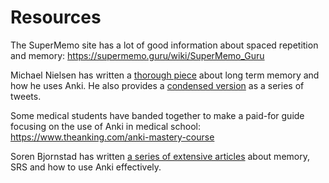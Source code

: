 # Resources

The SuperMemo site has a lot of good information about spaced repetition
and memory: <https://supermemo.guru/wiki/SuperMemo_Guru>

Michael Nielsen has written a [thorough piece](http://augmentingcognition.com/ltm.html)
about long term memory and how he uses Anki. He also provides a
[condensed version](https://twitter.com/michael_nielsen/status/957763229454774272)
as a series of tweets.

Some medical students have banded together to make a paid-for guide focusing on
the use of Anki in medical school: <https://www.theanking.com/anki-mastery-course>

Soren Bjornstad has written [a series of extensive articles](https://controlaltbackspace.org/categories/memory/)
about memory, SRS and how to use Anki effectively.
